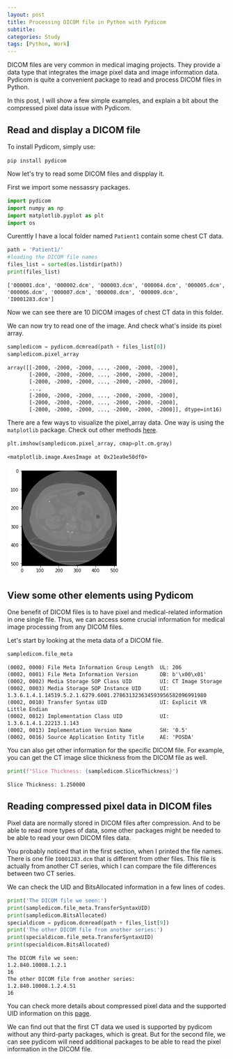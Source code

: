 ```yaml
---
layout: post
title: Processing DICOM file in Python with Pydicom
subtitle: 
categories: Study
tags: [Python, Work]
---
```


DICOM files are very common in medical imaging projects. They provide a data type that integrates the image pixel data and image information data. Pydicom is quite a convenient package to read and process DICOM files in Python. 

In this post, I will show a few simple examples, and explain a bit about the compressed pixel data issue with Pydicom.

## Read and display a DICOM file

To install Pydicom, simply use: 

`pip install pydicom`

Now let's try to read some DICOM files and dispplay it.

First we import some nessassry packages.


```python
import pydicom
import numpy as np
import matplotlib.pyplot as plt
import os
```

Curenttly I have a local folder named `Patient1` contain some chest CT data.


```python
path = 'Patient1/'
#loading the DICOM file names
files_list = sorted(os.listdir(path))
print(files_list)
```

    ['000001.dcm', '000002.dcm', '000003.dcm', '000004.dcm', '000005.dcm', '000006.dcm', '000007.dcm', '000008.dcm', '000009.dcm', 'I0001283.dcm']
    

Now we can see there are 10 DICOM images of chest CT data in this folder. 

We can now try to read one of the image. And check what's inside its pixel array.


```python
sampledicom = pydicom.dcmread(path + files_list[0])
sampledicom.pixel_array
```




    array([[-2000, -2000, -2000, ..., -2000, -2000, -2000],
           [-2000, -2000, -2000, ..., -2000, -2000, -2000],
           [-2000, -2000, -2000, ..., -2000, -2000, -2000],
           ...,
           [-2000, -2000, -2000, ..., -2000, -2000, -2000],
           [-2000, -2000, -2000, ..., -2000, -2000, -2000],
           [-2000, -2000, -2000, ..., -2000, -2000, -2000]], dtype=int16)


There are a few ways to visualize the pixel_array data. One way is using the `matplotlib` package. Check out other methods [here](https://pydicom.github.io/pydicom/stable/old/viewing_images.html).


```python
plt.imshow(sampledicom.pixel_array, cmap=plt.cm.gray) 
```
    <matplotlib.image.AxesImage at 0x21ea9e50df0>
    
![png](/assets/images/posts/output_9_1.png)
    


## View some other elements using Pydicom

One benefit of DICOM files is to have pixel and medical-related information in one single file. Thus, we can access some crucial information for medical image processing from any DICOM files. 

Let's start by looking at the meta data of a DICOM file.


```python
sampledicom.file_meta
```




    (0002, 0000) File Meta Information Group Length  UL: 206
    (0002, 0001) File Meta Information Version       OB: b'\x00\x01'
    (0002, 0002) Media Storage SOP Class UID         UI: CT Image Storage
    (0002, 0003) Media Storage SOP Instance UID      UI: 1.3.6.1.4.1.14519.5.2.1.6279.6001.278631323634593956582096991980
    (0002, 0010) Transfer Syntax UID                 UI: Explicit VR Little Endian
    (0002, 0012) Implementation Class UID            UI: 1.3.6.1.4.1.22213.1.143
    (0002, 0013) Implementation Version Name         SH: '0.5'
    (0002, 0016) Source Application Entity Title     AE: 'POSDA'



You can also get other information for the specific DICOM file. For example, you can get the CT image slice thickness from the DICOM file as well. 


```python
print(f"Slice Thickness: {sampledicom.SliceThickness}")
```

    Slice Thickness: 1.250000
    

## Reading compressed pixel data in DICOM files

Pixel data are normally stored in DICOM files after compression. And to be able to read more types of data, some other packages might be needed to be able to read your own DICOM files data.

You probably noticed that in the first section, when I printed the file names. There is one file `I0001283.dcm` that is different from other files. This file is actually from another CT series, which I can compare the file  differences between two CT series. 

We can check the UID and BitsAllocated information in a few lines of codes.

```python
print('The DICOM file we seen:')
print(sampledicom.file_meta.TransferSyntaxUID)
print(sampledicom.BitsAllocated)
specialdicom = pydicom.dcmread(path + files_list[9])
print('The other DICOM file from another series:')
print(specialdicom.file_meta.TransferSyntaxUID)
print(specialdicom.BitsAllocated)
```

    The DICOM file we seen:
    1.2.840.10008.1.2.1
    16
    The other DICOM file from another series:
    1.2.840.10008.1.2.4.51
    16
    

You can check more details about compressed pixel data and the supported UID information on this [page](https://pydicom.github.io/pydicom/stable/old/image_data_handlers.html).

We can find out that the first CT data we used is supported by pydicom without any third-party packages, which is great. But for the second file, we can see pydicom will need additional packages to be able to read the pixel information in the DICOM file.
